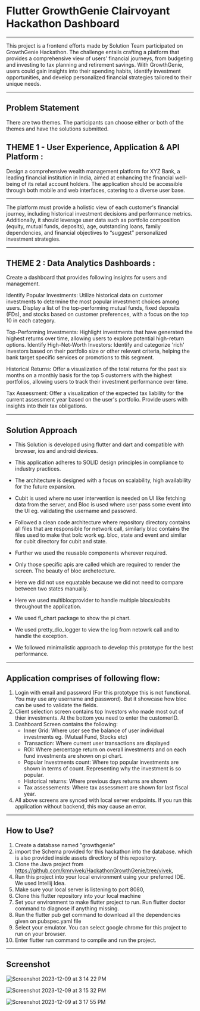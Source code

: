 # Flutter GrowthGenie Clairvoyant Hackathon Dashboard

--------------------------------------------------------

This project is a frontend efforts made by Solution Team participated on GrowthGenie Hackathon. The challenge entails crafting a platform that provides a comprehensive view of users' financial journeys, from budgeting and investing to tax planning and retirement savings. With GrowthGenie, users could gain insights into their spending habits, identify investment opportunities, and develop personalized financial strategies tailored to their unique needs.

_________________________________________________________

## Problem Statement

There are two themes. The participants can choose either or both of the themes and have the solutions submitted.

## THEME 1 - User Experience, Application & API Platform :

Design a comprehensive wealth management platform for XYZ Bank, a leading financial institution in India, aimed at enhancing the financial well-being of its retail account holders. The application should be accessible through both mobile and web interfaces, catering to a diverse user base.

______________________________________________________________

The platform must provide a holistic view of each customer's financial journey, including historical investment decisions and performance metrics. Additionally, it should leverage user data such as portfolio composition (equity, mutual funds, deposits), age, outstanding loans, family dependencies, and financial objectives to “suggest” personalized investment strategies.

________________________________________________________________

## THEME 2 : Data Analytics Dashboards :

Create a dashboard that provides following insights for users and management.

Identify Popular Investments: Utilize historical data on customer investments to determine the most popular investment choices among users.
Display a list of the top-performing mutual funds, fixed deposits (FDs), and stocks based on customer preferences, with a focus on the top 10 in each category.

Top-Performing Investments: Highlight investments that have generated the highest returns over time, allowing users to explore potential high-return options.
Identify High-Net-Worth Investors: Identify and categorize 'rich' investors based on their portfolio size or other relevant criteria, helping the bank target specific services or promotions to this segment.

Historical Returns: Offer a visualization of the total returns for the past six months on a monthly basis for the top 5 customers with the highest portfolios, allowing users to track their investment performance over time.

Tax Assessment: Offer a visualization of the expected tax liability for the current assessment year based on the user's portfolio. Provide users with insights into their tax obligations.

_____________________________________________________________________________

## Solution Approach

- This Solution is developed using flutter and dart and compatible with browser, ios and android devices.

- This application adheres to SOLID design principles in compliance to industry practices.

- The architecture is designed with a focus on scalability, high availability for the future expansion.

- Cubit is used where no user intervention is needed on UI like fetching data from the server, and Bloc is used where user pass some event into the UI eg. validating the username and passowrd.

- Followed a clean code architecture where repository directory contains all files that are responsible for network call, similarly bloc contains the files used to make that bolc work eg. bloc, state and event and similar for cubit directory for cubit and state.

- Further we used the reusable components wherever required.

- Only those specific apis are called which are required to render the screen. The beauty of bloc archetecture.

- Here we did not use equatable because we did not need to compare between two states manually.

- Here we used multiblocprovider to handle multiple blocs/cubits throughout the application.

- We used fl_chart package to show the pi chart.

- We used pretty_dio_logger to view the log from netowrk call and to handle the exception.

- We followed minimalistic approach to develop this prototype for the best performance.

_________________________________________________________________________________

## Application comprises of following flow:

1. Login with email and password (For this prototype this is not functional. You may use any username and password). But it showcase how bloc can be used to validate the fields.
2. Client selection screen contains top Investors who made most out of thier investments. At the bottom you need to enter the customerID.
3. Dashboard Screen contains the following:
   - Inner Grid: Where user see the balance of user individual investments eg. (Mutual Fund, Stocks etc)
   - Transaction: Where current user transactions are displayed
   - ROI: Where percentage return on overall investments and on each fund investments are shown on pi chart.
   - Popular Investments count: Where top popular investments are shown in terms of count. Representing why the investment is so popular.
   - Historical returns: Where previous days returns are shown
   - Tax assessements: Where tax assessment are shown for last fiscal year.
4. All above screens are synced with local server endpoints. If you run this application without backend, this may cause an error.
__________________________________________________________________________________

## How to Use?

1. Create a database named "growthgenie"
2. import the Schema provided for this hackathon into the database. which is also provided inside assets directlory of this repository.
3. Clone the Java project from https://github.com/kmrvivek/HackathonGrowthGenie/tree/vivek,
4. Run this project into your local environment using your preferred IDE. We used Intellij Idea.
5. Make sure your local server is listening to port 8080,
6. Clone this flutter repository into your local machine
7. Set your environment to make flutter project to run. Run flutter doctor command to diagnose if anything missing.
8. Run the flutter pub get command to download all the dependencies given on pubspec.yaml file
9. Select your emulator. You can select google chrome for this project to run on your browser.
10. Enter flutter run command to compile and run the project.

______________________________________________________________________

## Screenshot


![Screenshot 2023-12-09 at 3 14 22 PM](https://github.com/HackathonGrowthGenie/Clairvoyant-FrontEnd/assets/16430056/6a3a5b27-c378-4996-be55-ffeb89fb5e11)

![Screenshot 2023-12-09 at 3 15 32 PM](https://github.com/HackathonGrowthGenie/Clairvoyant-FrontEnd/assets/16430056/e4c66618-b2e6-4df9-8383-8d9e6d957421)

![Screenshot 2023-12-09 at 3 17 55 PM](https://github.com/HackathonGrowthGenie/Clairvoyant-FrontEnd/assets/16430056/80161c93-a80d-40d0-8037-8bedd612db78)
